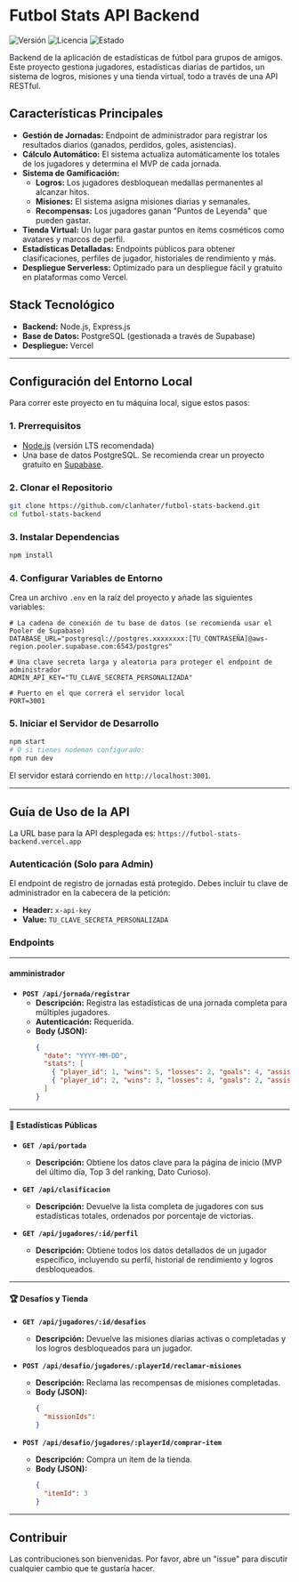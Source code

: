 # Futbol Stats API Backend

![Versión](https://img.shields.io/badge/version-1.0.0-blue)
![Licencia](https://img.shields.io/badge/license-MIT-green)
![Estado](https://img.shields.io/badge/status-completo-brightgreen)

Backend de la aplicación de estadísticas de fútbol para grupos de amigos. Este proyecto gestiona jugadores, estadísticas diarias de partidos, un sistema de logros, misiones y una tienda virtual, todo a través de una API RESTful.

## Características Principales

-   **Gestión de Jornadas:** Endpoint de administrador para registrar los resultados diarios (ganados, perdidos, goles, asistencias).
-   **Cálculo Automático:** El sistema actualiza automáticamente los totales de los jugadores y determina el MVP de cada jornada.
-   **Sistema de Gamificación:**
    -   **Logros:** Los jugadores desbloquean medallas permanentes al alcanzar hitos.
    -   **Misiones:** El sistema asigna misiones diarias y semanales.
    -   **Recompensas:** Los jugadores ganan "Puntos de Leyenda" que pueden gastar.
-   **Tienda Virtual:** Un lugar para gastar puntos en ítems cosméticos como avatares y marcos de perfil.
-   **Estadísticas Detalladas:** Endpoints públicos para obtener clasificaciones, perfiles de jugador, historiales de rendimiento y más.
-   **Despliegue Serverless:** Optimizado para un despliegue fácil y gratuito en plataformas como Vercel.

## Stack Tecnológico

-   **Backend:** Node.js, Express.js
-   **Base de Datos:** PostgreSQL (gestionada a través de Supabase)
-   **Despliegue:** Vercel

---

## Configuración del Entorno Local

Para correr este proyecto en tu máquina local, sigue estos pasos:

### 1. Prerrequisitos

-   [Node.js](https://nodejs.org/) (versión LTS recomendada)
-   Una base de datos PostgreSQL. Se recomienda crear un proyecto gratuito en [Supabase](https://supabase.com).

### 2. Clonar el Repositorio

```bash
git clone https://github.com/clanhater/futbol-stats-backend.git
cd futbol-stats-backend
```

### 3. Instalar Dependencias

```bash
npm install
```

### 4. Configurar Variables de Entorno

Crea un archivo `.env` en la raíz del proyecto y añade las siguientes variables:

```dotenv
# La cadena de conexión de tu base de datos (se recomienda usar el Pooler de Supabase)
DATABASE_URL="postgresql://postgres.xxxxxxxx:[TU_CONTRASEÑA]@aws-region.pooler.supabase.com:6543/postgres"

# Una clave secreta larga y aleatoria para proteger el endpoint de administrador
ADMIN_API_KEY="TU_CLAVE_SECRETA_PERSONALIZADA"

# Puerto en el que correrá el servidor local
PORT=3001
```

### 5. Iniciar el Servidor de Desarrollo

```bash
npm start
# O si tienes nodemon configurado:
npm run dev
```

El servidor estará corriendo en `http://localhost:3001`.

---

## Guía de Uso de la API

La URL base para la API desplegada es: `https://futbol-stats-backend.vercel.app`

### Autenticación (Solo para Admin)

El endpoint de registro de jornadas está protegido. Debes incluir tu clave de administrador en la cabecera de la petición:

-   **Header:** `x-api-key`
-   **Value:** `TU_CLAVE_SECRETA_PERSONALIZADA`

### Endpoints

---

####  amministrador

-   **`POST /api/jornada/registrar`**
    -   **Descripción:** Registra las estadísticas de una jornada completa para múltiples jugadores.
    -   **Autenticación:** Requerida.
    -   **Body (JSON):**
        ```json
        {
          "date": "YYYY-MM-DD",
          "stats": [
            { "player_id": 1, "wins": 5, "losses": 2, "goals": 4, "assists": 3 },
            { "player_id": 2, "wins": 3, "losses": 4, "goals": 2, "assists": 1 }
          ]
        }
        ```

---

#### 👑 Estadísticas Públicas

-   **`GET /api/portada`**
    -   **Descripción:** Obtiene los datos clave para la página de inicio (MVP del último día, Top 3 del ranking, Dato Curioso).

-   **`GET /api/clasificacion`**
    -   **Descripción:** Devuelve la lista completa de jugadores con sus estadísticas totales, ordenados por porcentaje de victorias.

-   **`GET /api/jugadores/:id/perfil`**
    -   **Descripción:** Obtiene todos los datos detallados de un jugador específico, incluyendo su perfil, historial de rendimiento y logros desbloqueados.

---

#### 🏆 Desafíos y Tienda

-   **`GET /api/jugadores/:id/desafios`**
    -   **Descripción:** Devuelve las misiones diarias activas o completadas y los logros desbloqueados para un jugador.

-   **`POST /api/desafio/jugadores/:playerId/reclamar-misiones`**
    -   **Descripción:** Reclama las recompensas de misiones completadas.
    -   **Body (JSON):**
        ```json
        {
          "missionIds":
        }
        ```

-   **`POST /api/desafio/jugadores/:playerId/comprar-item`**
    -   **Descripción:** Compra un ítem de la tienda.
    -   **Body (JSON):**
        ```json
        {
          "itemId": 3
        }
        ```

---

## Contribuir

Las contribuciones son bienvenidas. Por favor, abre un "issue" para discutir cualquier cambio que te gustaría hacer.